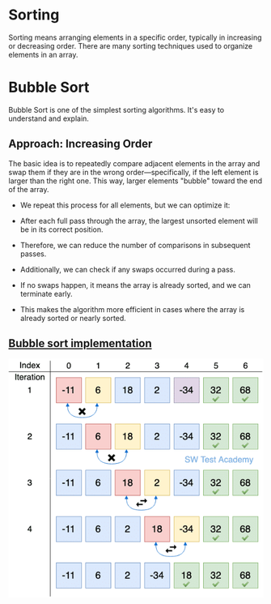 # Sorting

Sorting means arranging elements in a specific order, typically in increasing or decreasing order. There are many sorting techniques used to organize elements in an array.

# Bubble Sort

Bubble Sort is one of the simplest sorting algorithms. It's easy to understand and explain.

## Approach: Increasing Order

The basic idea is to repeatedly compare adjacent elements in the array and swap them if they are in the wrong order—specifically, if the left element is larger than the right one. This way, larger elements "bubble" toward the end of the array.

- We repeat this process for all elements, but we can optimize it:

- After each full pass through the array, the largest unsorted element will be in its correct position.

- Therefore, we can reduce the number of comparisons in subsequent passes.

- Additionally, we can check if any swaps occurred during a pass.

- If no swaps happen, it means the array is already sorted, and we can terminate early.

- This makes the algorithm more efficient in cases where the array is already sorted or nearly sorted.

## [Bubble sort implementation](./bubbleSort.js)

![bubble](./images/bubble.png)
